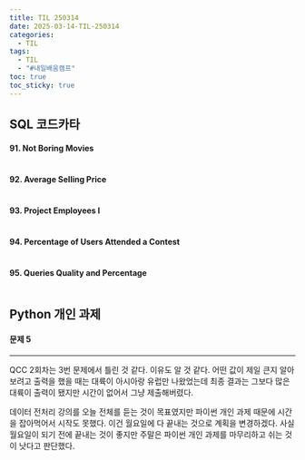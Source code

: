 ```yaml
---
title: TIL 250314
date: 2025-03-14-TIL-250314
categories:
  - TIL
tags:
  - TIL
  - "#내일배움캠프"
toc: true
toc_sticky: true
---
```

## SQL 코드카타

#### 91. Not Boring Movies
```sql

```

#### 92. Average Selling Price
```sql

```

#### 93. Project Employees I
```sql

```

#### 94. Percentage of Users Attended a Contest
```sql

```

#### 95. Queries Quality and Percentage
```sql

```

## Python 개인 과제

#### 문제 5


---

QCC 2회차는 3번 문제에서 틀린 것 같다. 이유도 알 것 같다. 어떤 값이 제일 큰지 알아보려고 출력을 했을 때는 대륙이 아시아랑 유럽만 나왔었는데 최종 결과는 그보다 많은 대륙이 출력이 됐지만 시간이 없어서 그냥 제출해버렸다. 

데이터 전처리 강의를 오늘 전체를 듣는 것이 목표였지만 파이썬 개인 과제 때문에 시간을 잡아먹어서 시작도 못했다. 이건 월요일에 다 끝내는 것으로 계획을 변경하겠다. 사실 월요일이 되기 전에 끝내는 것이 좋지만 주말은 파이썬 개인 과제를 마무리하고 쉬는 것이 낫다고 판단했다. 